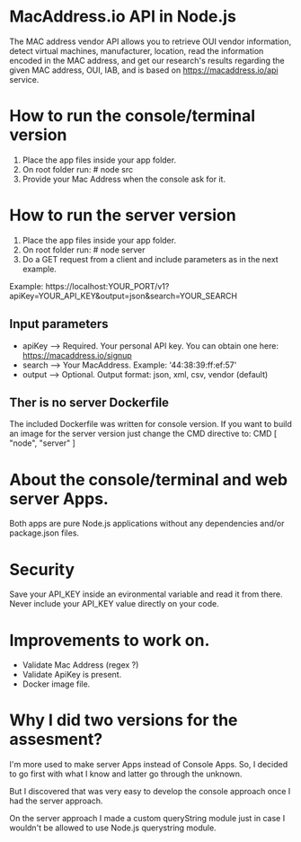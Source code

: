 # MacAddress.io API in Node.js

The MAC address vendor API allows you to retrieve OUI vendor information, detect virtual machines, manufacturer, location, read the information encoded in the MAC address, and get our research's results regarding the given MAC address, OUI, IAB, and is based on https://macaddress.io/api service.

# How to run the console/terminal version

1. Place the app files inside your app folder.
2. On root folder run: # node src
3. Provide your Mac Address when the console ask for it.

# How to run the server version

1. Place the app files inside your app folder.
2. On root folder run: # node server
3. Do a GET request from a client and include parameters as in the next example.

Example: https://localhost:YOUR_PORT/v1?apiKey=YOUR_API_KEY&output=json&search=YOUR_SEARCH

## Input parameters

- apiKey --> Required. Your personal API key. You can obtain one here: https://macaddress.io/signup
- search --> Your MacAddress. Example: '44:38:39:ff:ef:57'
- output --> Optional. Output format: json, xml, csv, vendor (default)

## Ther is no server Dockerfile

The included Dockerfile was written for console version. If you want to build an image for the server version just change the CMD directive to:
CMD [ "node", "server" ]

# About the console/terminal and web server Apps.

Both apps are pure Node.js applications without any dependencies and/or package.json files.

# Security

Save your API_KEY inside an evironmental variable and read it from there.
Never include your API_KEY value directly on your code.

# Improvements to work on.

- Validate Mac Address (regex ?)
- Validate ApiKey is present.
- Docker image file.

# Why I did two versions for the assesment?

I'm more used to make server Apps instead of Console Apps. So, I decided to go first with what I know and latter go through the unknown.

But I discovered that was very easy to develop the console approach once I had the server approach.

On the server approach I made a custom queryString module just in case I wouldn't be allowed to use Node.js querystring module.

